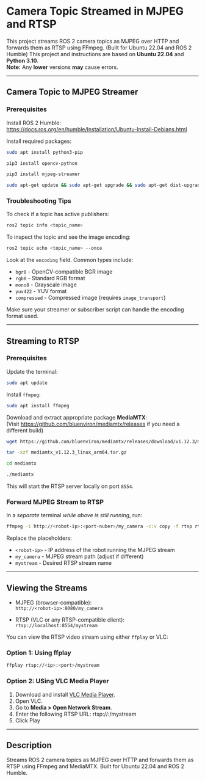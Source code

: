 # Camera Topic Streamed in MJPEG and RTSP
This project streams ROS 2 camera topics as MJPEG over HTTP and forwards them as RTSP using FFmpeg. (Built for Ubuntu 22.04 and ROS 2 Humble)
This project and instructions are based on **Ubuntu 22.04** and **Python 3.10**.  
**Note:** Any **lower** versions **may** cause errors.

---

## Camera Topic to MJPEG Streamer

### Prerequisites

Install ROS 2 Humble:  
https://docs.ros.org/en/humble/Installation/Ubuntu-Install-Debians.html

Install required packages:

```bash
sudo apt install python3-pip
```
```bash
pip3 install opencv-python
```
```bash
pip3 install mjpeg-streamer
```
```bash
sudo apt-get update && sudo apt-get upgrade && sudo apt-get dist-upgrade
```

### Troubleshooting Tips

To check if a topic has active publishers:

```bash
ros2 topic info <topic_name>
```

To inspect the topic and see the image encoding:

```bash
ros2 topic echo <topic_name> --once
```

Look at the `encoding` field. Common types include:

- `bgr8` - OpenCV-compatible BGR image
- `rgb8` - Standard RGB format
- `mono8` - Grayscale image
- `yuv422` - YUV format
- `compressed` - Compressed image (requires `image_transport`)

Make sure your streamer or subscriber script can handle the encoding format used.

---

## Streaming to RTSP

### Prerequisites
Update the terminal:
```bash
sudo apt update
```

Install `ffmpeg`:
```bash
sudo apt install ffmpeg
```

Download and extract appropriate package **MediaMTX**:  
(Visit https://github.com/bluenviron/mediamtx/releases if you need a different build)

```bash
wget https://github.com/bluenviron/mediamtx/releases/download/v1.12.3/mediamtx_v1.12.3_linux_arm64.tar.gz
```
```bash
tar -xzf mediamtx_v1.12.3_linux_arm64.tar.gz
```
```bash
cd mediamtx
```
```bash
./mediamtx
```

This will start the RTSP server locally on port `8554`.

### Forward MJPEG Stream to RTSP

In a *separate* terminal *while above is still running*, run:

```bash
ffmpeg -i http://<robot-ip>:<port-nuber>/my_camera -c:v copy -f rtsp rtsp://localhost:8554/mystream
```

Replace the placeholders:
- `<robot-ip>` - IP address of the robot running the MJPEG stream
- `my_camera` - MJPEG stream path (adjust if different)
- `mystream` - Desired RTSP stream name

---

## Viewing the Streams

- MJPEG (browser-compatible):  
  `http://<robot-ip>:8080/my_camera`

- RTSP (VLC or any RTSP-compatible client):  
  `rtsp://localhost:8554/mystream`

You can view the RTSP video stream using either `ffplay` or VLC:

### Option 1: Using ffplay

```bash
ffplay rtsp://<ip>:<port>/mystream
```
### Option 2: USing VLC Media Player
1. Download and install [VLC Media Player](https://www.videolan.org/vlc/).
2. Open VLC.
3. Go to **Media > Open Network Stream**.
4. Enter the following RTSP URL: rtsp://<ip>:<port>/mystream
5. Click Play



---

## Description

Streams ROS 2 camera topics as MJPEG over HTTP and forwards them as RTSP using FFmpeg and MediaMTX. Built for Ubuntu 22.04 and ROS 2 Humble.

